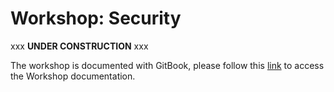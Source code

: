 # Workshop: Security

xxx **UNDER CONSTRUCTION** xxx

The workshop is documented with GitBook, please follow this [link](https://ibm-developer.gitbook.io/cloud-native-starter-security/) to access the Workshop documentation.
